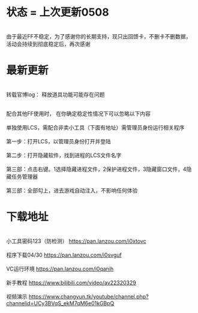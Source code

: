 

# 状态 = 上次更新0508 

</br> 由于最近FF不稳定，为了感谢你的长期支持，现只出回馈卡，不删卡不删数据，活动会持续到彻底稳定后，再次感谢</br>
 

# 最新更新

</br>转载官博log： 释放道具功能可能存在问题</br>
 

</br> 配合其他FF使用时， 在你确定稳定性情况下可以忽略以下内容 </br>
</br> 单独使用LCS，需配合非卖小工具（下面有地址）需管理员身份运行相关程序</br>
</br> 第一步：打开LCS，以管理员身份打开并登陆</br>
</br> 第二步：打开隐藏软件，找到进程的LCS文件名字</br>
</br> 第三部：点击右键。1选择隐藏进程文件，2保护进程文件，3隐藏窗口文件，4隐藏任务管理器</br>
</br> 第三部：全部勾上，进去游戏自动注入，不影响任何体验</br>


# 下载地址 

</br>小工具密码123（防检测） https://pan.lanzou.com/i0xtovc</br>
</br>程序下载04/30 https://pan.lanzou.com/i0svguf</br>
</br>VC运行环境 https://pan.lanzou.com/i0qanih</br>
</br> 新手教程 https://www.bilibili.com/video/av22320329 </br>
</br> 视频演示 https://www.changyun.tk/youtube/channel.php?channelid=UCy3BVqS_ekM7qM6e01kGBpQ</br>
 

